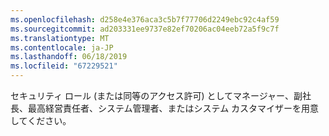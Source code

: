```yaml
---
ms.openlocfilehash: d258e4e376aca3c5b7f77706d2249ebc92c4af59
ms.sourcegitcommit: ad203331ee9737e82ef70206ac04eeb72a5f9c7f
ms.translationtype: MT
ms.contentlocale: ja-JP
ms.lasthandoff: 06/18/2019
ms.locfileid: "67229521"
---
```

セキュリティ ロール (または同等のアクセス許可) としてマネージャー、副社長、最高経営責任者、システム管理者、またはシステム カスタマイザーを用意してください。